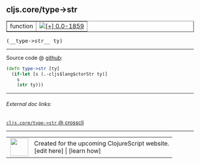 ## cljs.core/type->str



 <table border="1">
<tr>
<td>function</td>
<td><a href="https://github.com/cljsinfo/cljs-api-docs/tree/0.0-1859"><img valign="middle" alt="[+] 0.0-1859" title="Added in 0.0-1859" src="https://img.shields.io/badge/+-0.0--1859-lightgrey.svg"></a> </td>
</tr>
</table>


 <samp>
(__type->str__ ty)<br>
</samp>

---







Source code @ [github](https://github.com/clojure/clojurescript/blob/r1.8.34/src/main/cljs/cljs/core.cljs#L268-L271):

```clj
(defn type->str [ty]
  (if-let [s (.-cljs$lang$ctorStr ty)]
    s
    (str ty)))
```

<!--
Repo - tag - source tree - lines:

 <pre>
clojurescript @ r1.8.34
└── src
    └── main
        └── cljs
            └── cljs
                └── <ins>[core.cljs:268-271](https://github.com/clojure/clojurescript/blob/r1.8.34/src/main/cljs/cljs/core.cljs#L268-L271)</ins>
</pre>

-->

---



###### External doc links:

[`cljs.core/type->str` @ crossclj](http://crossclj.info/fun/cljs.core.cljs/type-%3Estr.html)<br>

---

 <table>
<tr><td>
<img valign="middle" align="right" width="48px" src="http://i.imgur.com/Hi20huC.png">
</td><td>
Created for the upcoming ClojureScript website.<br>
[edit here] | [learn how]
</td></tr></table>

[edit here]:https://github.com/cljsinfo/cljs-api-docs/blob/master/cljsdoc/cljs.core/type-GTstr.cljsdoc
[learn how]:https://github.com/cljsinfo/cljs-api-docs/wiki/cljsdoc-files

<!--

This information was too distracting to show to readers, but I'll leave it
commented here since it is helpful to:

- pretty-print the data used to generate this document
- and show how to retrieve that data



The API data for this symbol:

```clj
{:ns "cljs.core",
 :name "type->str",
 :type "function",
 :signature ["[ty]"],
 :source {:code "(defn type->str [ty]\n  (if-let [s (.-cljs$lang$ctorStr ty)]\n    s\n    (str ty)))",
          :title "Source code",
          :repo "clojurescript",
          :tag "r1.8.34",
          :filename "src/main/cljs/cljs/core.cljs",
          :lines [268 271]},
 :full-name "cljs.core/type->str",
 :full-name-encode "cljs.core/type-GTstr",
 :history [["+" "0.0-1859"]]}

```

Retrieve the API data for this symbol:

```clj
;; from Clojure REPL
(require '[clojure.edn :as edn])
(-> (slurp "https://raw.githubusercontent.com/cljsinfo/cljs-api-docs/catalog/cljs-api.edn")
    (edn/read-string)
    (get-in [:symbols "cljs.core/type->str"]))
```

-->
